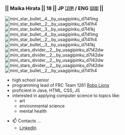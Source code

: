 ### || Maika Hirata || 18 || JP :jp: / ENG :us: ||

<!---
🌱 [My portfolio website](https://uni-mairata.github.io/)
--->
![mini_star_bullet__4__by_usagipinku_d7l41mg](https://user-images.githubusercontent.com/57153217/216064225-d4f56df8-4807-42b0-bbe7-c330b460bbd3.png)![mini_star_bullet__2__by_usagipinku_d7l41h4](https://user-images.githubusercontent.com/57153217/216064221-68a58ecb-8a29-44c3-be39-98db2b7c433b.png)![mini_star_bullet__3__by_usagipinku_d7l41kj](https://user-images.githubusercontent.com/57153217/216064223-65cf8dc1-0157-4246-a3a4-07262559f9a4.png)![mini_star_bullet__4__by_usagipinku_d7l41mg](https://user-images.githubusercontent.com/57153217/216064225-d4f56df8-4807-42b0-bbe7-c330b460bbd3.png)![mini_star_bullet__2__by_usagipinku_d7l41h4](https://user-images.githubusercontent.com/57153217/216064221-68a58ecb-8a29-44c3-be39-98db2b7c433b.png)![mini_star_bullet__3__by_usagipinku_d7l41kj](https://user-images.githubusercontent.com/57153217/216064223-65cf8dc1-0157-4246-a3a4-07262559f9a4.png)![mini_stars_divider__2__by_usagipinku_d7l42dw](https://user-images.githubusercontent.com/57153217/216063563-adcb3a68-b2a0-48d0-9ee1-859e8b19ef3e.png)![mini_stars_divider__2__by_usagipinku_d7l42dw](https://user-images.githubusercontent.com/57153217/216063563-adcb3a68-b2a0-48d0-9ee1-859e8b19ef3e.png)![mini_stars_divider__2__by_usagipinku_d7l42dw](https://user-images.githubusercontent.com/57153217/216063563-adcb3a68-b2a0-48d0-9ee1-859e8b19ef3e.png)![mini_stars_divider__2__by_usagipinku_d7l42dw](https://user-images.githubusercontent.com/57153217/216063563-adcb3a68-b2a0-48d0-9ee1-859e8b19ef3e.png)![mini_star_bullet__2__by_usagipinku_d7l41h4](https://user-images.githubusercontent.com/57153217/216064221-68a58ecb-8a29-44c3-be39-98db2b7c433b.png)

- high school senior
- programming lead of FRC Team 1261 [Robo Lions](https://github.com/RoboLions)
- proficient in Java, HTML, CSS, JS
- interested in applying computer science to topics like:
  - art
  - environmental science
  - mental health

<!---
-  I’m currently learning ...
--->

- 📫 Contacts ...
  - [LinkedIn](https://www.linkedin.com/in/maika-hirata-uni-mairata/)

<!---
![mafumafu-peek](https://user-images.githubusercontent.com/57153217/216062125-f6ec53b8-3e78-46b6-8551-3c1354b73e08.gif)
--->

<!---
uni-mairata/uni-mairata is a ✨ special ✨ repository because its `README.md` (this file) appears on your GitHub profile.
You can click the Preview link to take a look at your changes.
--->
